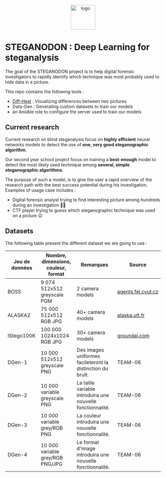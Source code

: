 <p align="center">
<img width="80px" src="https://image.flaticon.com/icons/svg/921/921887.svg" alt="logo">
</p>

# STEGANODON : Deep Learning for steganalysis

The goal of the STEGANODON project is to help digital forensic investigators to rapidly identify which technique was most probably used to hide data in a picture.

This repo contains the following tools :
- [Diff-Heat](https://github.com/Natsec/steganodon/tree/master/diff-heat#diff-heat) : Visualizing differences between two pictures
- Data-Gen : Generating custom datasets to train our models
- an Ansible role to configure the server used to train our models

## Current research

Current research on blind steganalysis focus on **highly efficient** neural networks models to detect the use of **one, very good steganographic algorithm**.

Our second year school project focus on training a **best-enough** model to detect the most likely used technique among **several, simple steganographic algorithms**.

<!-- The following illustration gives a better picture : -->

The purpose of such a model, is to give the user a rapid overview of the research path with the best success potential during his investigation. Examples of usage case includes :
- Digital forensic analyst trying to find interesting picture among hundreds during an investigation 🕵️‍♀️
- CTF player trying to guess which steganographic technique was used on a picture 😉

## Datasets

The following table present the different dataset we are going to use :

| Jeu de données | Nombre, dimensions, couleur, format | Remarques                                                  | Source                                                                                              |
| -------------- | ----------------------------------- | ---------------------------------------------------------- | --------------------------------------------------------------------------------------------------- |
| BOSS           | 9 074 512x512 greyscale PGM         | 2 camera models                                            | [agents.fel.cvut.cz](http://agents.fel.cvut.cz/boss/index.php?mode=VIEW&tmpl=materials)             |
| ALASKA2        | 75 000 512x512 RGB JPG              | 40+ camera models                                          | [alaska.utt.fr](https://alaska.utt.fr/)                                                             |
| IStego100K     | 100 000 1024x1024 RGB JPG           | 30+ camera models                                          | [groundai.com](https://www.groundai.com/project/istego100k-large-scale-image-steganalysis-dataset/) |
| DGen-1         | 10 000 512x512 greyscale PNG        | Des images uniformes facileteront la distinction du bruit. | TEAM-06                                                                                             |
| DGen-2         | 10 000 variable greyscale PNG       | La taille variable introduira une nouvelle fonctionnalité. | TEAM-06                                                                                             |
| DGen-3         | 10 000 variable grey/RGB PNG        | La couleur introduira une nouvelle fonctionnalité.         | TEAM-06                                                                                             |
| DGen-4         | 10 000 variable grey/RGB PNG/JPG    | Le format d'image introduira une nouvelle fonctionnalité.  | TEAM-06                                                                                             |
